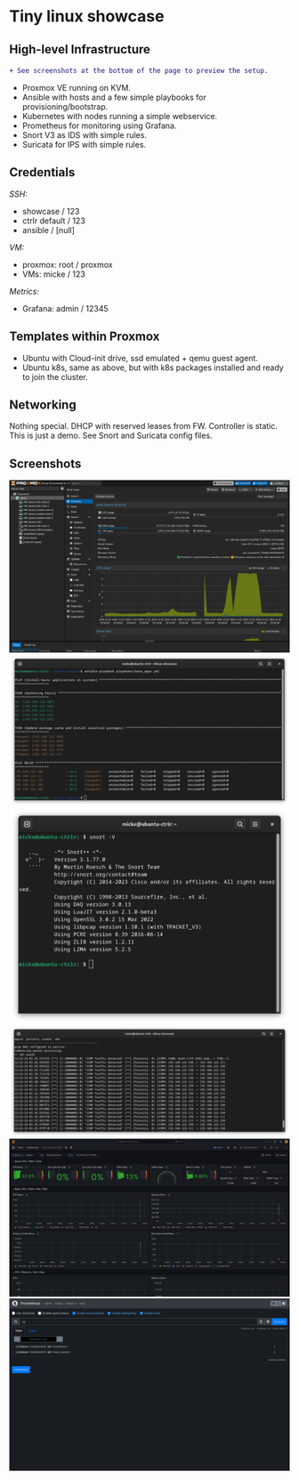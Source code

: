 # Tiny linux showcase

## High-level Infrastructure
```diff
+ See screenshots at the bottom of the page to preview the setup.
```

* Proxmox VE running on KVM.
* Ansible with hosts and a few simple playbooks for provisioning/bootstrap.
* Kubernetes with nodes running a simple webservice.
* Prometheus for monitoring using Grafana.
* Snort V3 as IDS with simple rules.
* Suricata for IPS with simple rules.

## Credentials
*SSH:*
* showcase / 123
* ctrlr default / 123
* ansible / [null]

*VM:*
* proxmox: root / proxmox
* VMs: micke / 123

*Metrics:*
* Grafana: admin / 12345

## Templates within Proxmox
* Ubuntu with Cloud-init drive, ssd emulated + qemu guest agent.
* Ubuntu k8s, same as above, but with k8s packages installed and ready to join the cluster.

## Networking
Nothing special. DHCP with reserved leases from FW. Controller is static.
This is just a demo. See Snort and Suricata config files.

## Screenshots
![proxmox dashboard](https://github.com/oshebj/linux-showcase/blob/main/proxmox-dash.png)
![simple ansible](https://github.com/oshebj/linux-showcase/blob/main/sample-ansible.png)
![snort3 installed](https://github.com/oshebj/linux-showcase/blob/main/snort-installed.png)
![snort3 icmp test](https://github.com/oshebj/linux-showcase/blob/main/snort-icmp-example.png)
![grafana dashboard](https://github.com/oshebj/linux-showcase/blob/main/grafana-dash.png)
![prometheus active targets](https://github.com/oshebj/linux-showcase/blob/main/prometheus.png)
